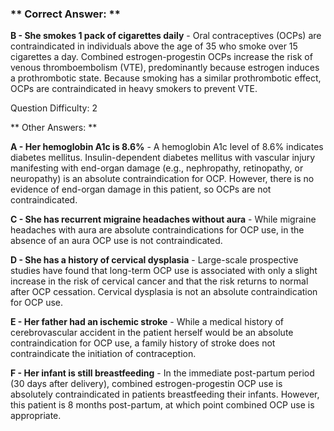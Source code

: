 ### ** Correct Answer: **

**B - She smokes 1 pack of cigarettes daily** - Oral contraceptives (OCPs) are contraindicated in individuals above the age of 35 who smoke over 15 cigarettes a day. Combined estrogen-progestin OCPs increase the risk of venous thromboembolism (VTE), predominantly because estrogen induces a prothrombotic state. Because smoking has a similar prothrombotic effect, OCPs are contraindicated in heavy smokers to prevent VTE.

Question Difficulty: 2

** Other Answers: **

**A - Her hemoglobin A1c is 8.6%** - A hemoglobin A1c level of 8.6% indicates diabetes mellitus. Insulin-dependent diabetes mellitus with vascular injury manifesting with end-organ damage (e.g., nephropathy, retinopathy, or neuropathy) is an absolute contraindication for OCP. However, there is no evidence of end-organ damage in this patient, so OCPs are not contraindicated.

**C - She has recurrent migraine headaches without aura** - While migraine headaches with aura are absolute contraindications for OCP use, in the absence of an aura OCP use is not contraindicated.

**D - She has a history of cervical dysplasia** - Large-scale prospective studies have found that long-term OCP use is associated with only a slight increase in the risk of cervical cancer and that the risk returns to normal after OCP cessation. Cervical dysplasia is not an absolute contraindication for OCP use.

**E - Her father had an ischemic stroke** - While a medical history of cerebrovascular accident in the patient herself would be an absolute contraindication for OCP use, a family history of stroke does not contraindicate the initiation of contraception.

**F - Her infant is still breastfeeding** - In the immediate post-partum period (30 days after delivery), combined estrogen-progestin OCP use is absolutely contraindicated in patients breastfeeding their infants. However, this patient is 8 months post-partum, at which point combined OCP use is appropriate.

